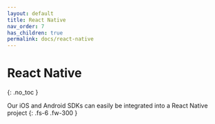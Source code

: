 ```yaml
---
layout: default
title: React Native
nav_order: 7
has_children: true
permalink: docs/react-native
---
```


# React Native
{: .no_toc }

Our iOS and Android SDKs can easily be integrated into a React Native project
{: .fs-6 .fw-300 }

